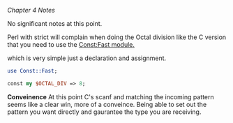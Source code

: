 _Chapter 4 Notes_

No significant notes at this point.

Perl with strict will complain when doing the Octal division like the C version that you need to use the [Const:Fast module.](https://metacpan.org/pod/Const::Fast)

which is very simple just a declaration and assignment.

```perl
use Const::Fast;

const my $OCTAL_DIV => 8;
```

**Conveinence**
At this point C's scanf and matching the incoming pattern seems like a clear win, more of a conveince. Being able to set out the pattern you want directly and gaurantee the type you are receiving.
